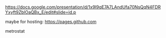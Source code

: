 
https://docs.google.com/presentation/d/1x9l9qE7A7LAndUfa70NsQqN4FDRYxyft9ZblOaQBx_E/edit#slide=id.p


maybe for hosting: 
https://pages.github.com

metrostat
